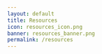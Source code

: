 ```yaml
---
layout: default
title: Resources
icon: resources_icon.png
banner: resources_banner.png
permalink: /resources
---
```

